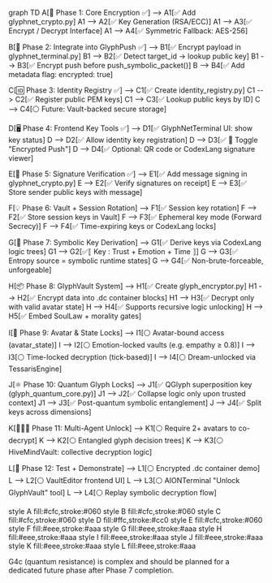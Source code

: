 graph TD
  A[🔐 Phase 1: Core Encryption ✅] --> A1[✅ Add glyphnet_crypto.py]
  A1 --> A2[✅ Key Generation (RSA/ECC)]
  A1 --> A3[✅ Encrypt / Decrypt Interface]
  A1 --> A4[✅ Symmetric Fallback: AES-256]

  B[🔁 Phase 2: Integrate into GlyphPush ✅] --> B1[✅ Encrypt payload in glyphnet_terminal.py]
  B1 --> B2[✅ Detect target_id → lookup public key]
  B1 --> B3[✅ Encrypt push before push_symbolic_packet()]
  B --> B4[✅ Add metadata flag: encrypted: true]

  C[🆔 Phase 3: Identity Registry ✅] --> C1[✅ Create identity_registry.py]
  C1 --> C2[✅ Register public PEM keys]
  C1 --> C3[✅ Lookup public keys by ID]
  C --> C4[⚪ Future: Vault-backed secure storage]

  D[🖥️ Phase 4: Frontend Key Tools ✅] --> D1[✅ GlyphNetTerminal UI: show key status]
  D --> D2[✅ Allow identity key registration]
  D --> D3[✅ 🔐 Toggle "Encrypted Push"]
  D --> D4[✅ Optional: QR code or CodexLang signature viewer]

  E[💠 Phase 5: Signature Verification ✅] --> E1[✅ Add message signing in glyphnet_crypto.py]
  E --> E2[✅ Verify signatures on receipt]
  E --> E3[✅ Store sender public keys with message]

  F[💡 Phase 6: Vault + Session Rotation] --> F1[✅ Session key rotation]
  F --> F2[✅ Store session keys in Vault]
  F --> F3[✅ Ephemeral key mode (Forward Secrecy)]
  F --> F4[✅ Time-expiring keys or CodexLang locks]

  G[🧬 Phase 7: Symbolic Key Derivation] --> G1[✅ Derive keys via CodexLang logic trees]
  G1 --> G2[✅⟦ Key : Trust + Emotion + Time ⟧]
  G --> G3[✅ Entropy source = symbolic runtime states]
  G --> G4[✅ Non-brute-forceable, unforgeable]
  

  H[📦 Phase 8: GlyphVault System] --> H1[✅ Create glyph_encryptor.py]
  H1 --> H2[✅ Encrypt data into .dc container blocks]
  H1 --> H3[✅ Decrypt only with valid avatar state]
  H --> H4[✅ Supports recursive logic unlocking]
  H --> H5[✅ Embed SoulLaw + morality gates]

  I[🧠 Phase 9: Avatar & State Locks] --> I1[⚪ Avatar-bound access (avatar_state)]
  I --> I2[⚪ Emotion-locked vaults (e.g. empathy ≥ 0.8)]
  I --> I3[⚪ Time-locked decryption (tick-based)]
  I --> I4[⚪ Dream-unlocked via TessarisEngine]

  J[⚛️ Phase 10: Quantum Glyph Locks] --> J1[✅  QGlyph superposition key (glyph_quantum_core.py)]
  J1 --> J2[✅  Collapse logic only upon trusted context]
  J1 --> J3[✅  Post-quantum symbolic entanglement]
  J --> J4[✅  Split keys across dimensions]

  K[🧑‍🤝‍🧑 Phase 11: Multi-Agent Unlock] --> K1[⚪ Require 2+ avatars to co-decrypt]
  K --> K2[⚪ Entangled glyph decision trees]
  K --> K3[⚪ HiveMindVault: collective decryption logic]

  L[🧪 Phase 12: Test + Demonstrate] --> L1[⚪ Encrypted .dc container demo]
  L --> L2[⚪ VaultEditor frontend UI]
  L --> L3[⚪ AIONTerminal "Unlock GlyphVault" tool]
  L --> L4[⚪ Replay symbolic decryption flow]

  style A fill:#cfc,stroke:#060
  style B fill:#cfc,stroke:#060
  style C fill:#cfc,stroke:#060
  style D fill:#ffc,stroke:#cc0
  style E fill:#cfc,stroke:#060
  style F fill:#eee,stroke:#aaa
  style G fill:#eee,stroke:#aaa
  style H fill:#eee,stroke:#aaa
  style I fill:#eee,stroke:#aaa
  style J fill:#eee,stroke:#aaa
  style K fill:#eee,stroke:#aaa
  style L fill:#eee,stroke:#aaa


  G4c (quantum resistance) is complex and should be planned for a dedicated future phase after Phase 7 completion.